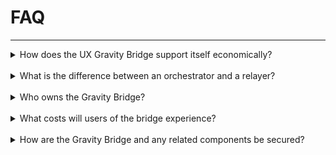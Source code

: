 # FAQ

****

<details><summary>How does the UX Gravity Bridge support itself economically?</summary>

_Each relayer gets a reward when they successfully relay transactions across blockchains. They estimate if the batch or a relaying transaction is going to be profitable by comparing Ethereum’s fees and the batch’s reward (fees paid by users)._

</details>

<br>

<details><summary>What is the difference between an orchestrator and a relayer?</summary>

_Relayers compete to be the first in relaying a profitable batch. Orchestrators validate and sign batched transactions._

</details>

<br>

<details><summary>Who owns the Gravity Bridge?</summary>

_UX’s Gravity Bridge is completely decentralized and is operated by the UX validator set._

</details>

<br>

<details><summary>What costs will users of the bridge experience?</summary>

_Costs on the Gravity Bridge are as minimal as they can get. Transactions going from UX to Ethereum are grouped in batches of up to 100 transactions, meaning they share the costs. Going from Ethereum to UX they only pay for the cost of executing sendToCosmos. In both cases cost is highly tied to the price of Ethereum._

</details>

<br>

<details><summary>How are the Gravity Bridge and any related components be secured?</summary>

_The Gravity contract is basically a multisig wallet that’s managed by UX’s validator set. The Gravity Bridge design benefits from its simplicity and less dependencies._

</details>
